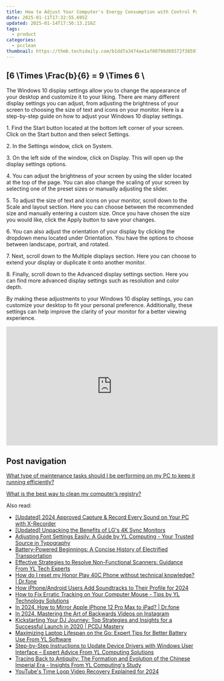 ```yaml
---
title: How to Adjust Your Computer's Energy Consumption with Control Panel Tools - Expert Tips From YL Software
date: 2025-01-11T17:32:55.695Z
updated: 2025-01-14T17:56:13.216Z
tags:
  - product
categories:
  - pcclean
thumbnail: https://thmb.techidaily.com/b1dd7a3474ae1af80798d89372f38597e9f807738381ce0d93994778a56e7ead.jpg
---
```


## \[6 \Times \Frac{b}{6} = 9 \Times 6 \

The Windows 10 display settings allow you to change the appearance of your desktop and customize it to your liking. There are many different display settings you can adjust, from adjusting the brightness of your screen to choosing the size of text and icons on your monitor. Here is a step-by-step guide on how to adjust your Windows 10 display settings. 

1\. Find the Start button located at the bottom left corner of your screen. Click on the Start button and then select Settings.

2\. In the Settings window, click on System.

3\. On the left side of the window, click on Display. This will open up the display settings options. 

4\. You can adjust the brightness of your screen by using the slider located at the top of the page. You can also change the scaling of your screen by selecting one of the preset sizes or manually adjusting the slider.

5\. To adjust the size of text and icons on your monitor, scroll down to the Scale and layout section. Here you can choose between the recommended size and manually entering a custom size. Once you have chosen the size you would like, click the Apply button to save your changes.

6\. You can also adjust the orientation of your display by clicking the dropdown menu located under Orientation. You have the options to choose between landscape, portrait, and rotated.

7\. Next, scroll down to the Multiple displays section. Here you can choose to extend your display or duplicate it onto another monitor.

8\. Finally, scroll down to the Advanced display settings section. Here you can find more advanced display settings such as resolution and color depth. 

By making these adjustments to your Windows 10 display settings, you can customize your desktop to fit your personal preference. Additionally, these settings can help improve the clarity of your monitor for a better viewing experience.

<!-- affiliate ads begin -->
<iframe width="560" height="315" src="https://www.youtube.com/embed/ZeYbTVeaXg0?si=rwLL1DbBoX26BGjm" title="YouTube video player" frameborder="0" allow="accelerometer; autoplay; clipboard-write; encrypted-media; gyroscope; picture-in-picture; web-share" referrerpolicy="strict-origin-when-cross-origin" allowfullscreen></iframe>
<!-- affiliate ads end -->

## Post navigation

[What type of maintenance tasks should I be performing on my PC to keep it running efficiently?](https://tools.techidaily.com/pcclean/products/)

[What is the best way to clean my computer’s registry?](https://tools.techidaily.com/pcclean/products/)

<ins class="adsbygoogle"
     style="display:block"
     data-ad-format="autorelaxed"
     data-ad-client="ca-pub-7571918770474297"
     data-ad-slot="1223367746"></ins>

<ins class="adsbygoogle"
     style="display:block"
     data-ad-client="ca-pub-7571918770474297"
     data-ad-slot="8358498916"
     data-ad-format="auto"
     data-full-width-responsive="true"></ins>

<span class="atpl-alsoreadstyle">Also read:</span>
<div><ul>
<li><a href="https://remote-screen-capture.techidaily.com/updated-2024-approved-capture-and-record-every-sound-on-your-pc-with-x-recorder/"><u>[Updated] 2024 Approved Capture & Record Every Sound on Your PC with X-Recorder</u></a></li>
<li><a href="https://some-skills.techidaily.com/updated-unpacking-the-benefits-of-lgs-4k-sync-monitors/"><u>[Updated] Unpacking the Benefits of LG's 4K Sync Monitors</u></a></li>
<li><a href="https://win-hot.techidaily.com/adjusting-font-settings-easily-a-guide-by-yl-computing-your-trusted-source-in-typography/"><u>Adjusting Font Settings Easily: A Guide by YL Computing - Your Trusted Source in Typography</u></a></li>
<li><a href="https://techno-recovery.techidaily.com/battery-powered-beginnings-a-concise-history-of-electrified-transportation/"><u>Battery-Powered Beginnings: A Concise History of Electrified Transportation</u></a></li>
<li><a href="https://win-hot.techidaily.com/effective-strategies-to-resolve-non-functional-scanners-guidance-from-yl-tech-experts/"><u>Effective Strategies to Resolve Non-Functional Scanners: Guidance From YL Tech Experts</u></a></li>
<li><a href="https://techidaily.com/how-do-i-reset-my-honor-play-40c-phone-without-technical-knowledge-drfone-by-drfone-reset-android-reset-android/"><u>How do I reset my Honor Play 40C Phone without technical knowledge? | Dr.fone</u></a></li>
<li><a href="https://facebook-clips.techidaily.com/how-iphoneandroid-users-add-soundtracks-to-their-profile-for-2024/"><u>How iPhone/Android Users Add Soundtracks to Their Profile for 2024</u></a></li>
<li><a href="https://win-hot.techidaily.com/how-to-fix-erratic-tracking-on-your-computer-mouse-tips-by-yl-technology-solutions/"><u>How to Fix Erratic Tracking on Your Computer Mouse - Tips by YL Technology Solutions</u></a></li>
<li><a href="https://screen-mirror.techidaily.com/in-2024-how-to-mirror-apple-iphone-12-pro-max-to-ipad-drfone-by-drfone-ios/"><u>In 2024, How to Mirror Apple iPhone 12 Pro Max to iPad? | Dr.fone</u></a></li>
<li><a href="https://instagram-videos.techidaily.com/in-2024-mastering-the-art-of-backwards-videos-on-instagram/"><u>In 2024, Mastering the Art of Backwards Videos on Instagram</u></a></li>
<li><a href="https://win-hot.techidaily.com/kickstarting-your-dj-journey-top-strategies-and-insights-for-a-successful-launch-in-2020-pcdj-mastery/"><u>Kickstarting Your DJ Journey: Top Strategies and Insights for a Successful Launch in 2020 | PCDJ Mastery</u></a></li>
<li><a href="https://win-hot.techidaily.com/maximizing-laptop-lifespan-on-the-go-expert-tips-for-better-battery-use-from-yl-software/"><u>Maximizing Laptop Lifespan on the Go: Expert Tips for Better Battery Use From YL Software</u></a></li>
<li><a href="https://win-hot.techidaily.com/step-by-step-instructions-to-update-device-drivers-with-windows-user-interface-expert-advice-from-yl-computing-solutions/"><u>Step-by-Step Instructions to Update Device Drivers with Windows User Interface – Expert Advice From YL Computing Solutions</u></a></li>
<li><a href="https://win-hot.techidaily.com/tracing-back-to-antiquity-the-formation-and-evolution-of-the-chinese-imperial-era-insights-from-yl-computings-study/"><u>Tracing Back to Antiquity: The Formation and Evolution of the Chinese Imperial Era - Insights From YL Computing's Study</u></a></li>
<li><a href="https://youtube-tips.techidaily.com/bes-time-loop-video-recovery-explained-for-2024/"><u>YouTube's Time Loop Video Recovery Explained for 2024</u></a></li>
</ul></div>

